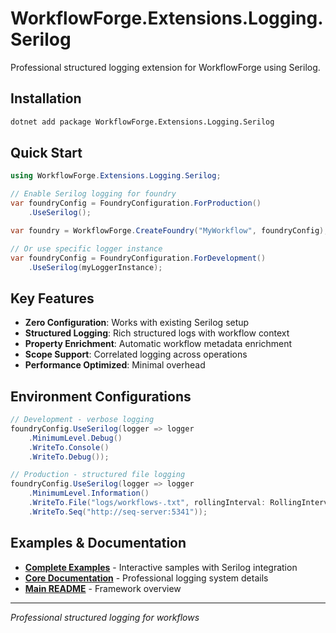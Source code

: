 # WorkflowForge.Extensions.Logging.Serilog

Professional structured logging extension for WorkflowForge using Serilog.

## Installation

```bash
dotnet add package WorkflowForge.Extensions.Logging.Serilog
```

## Quick Start

```csharp
using WorkflowForge.Extensions.Logging.Serilog;

// Enable Serilog logging for foundry
var foundryConfig = FoundryConfiguration.ForProduction()
    .UseSerilog();

var foundry = WorkflowForge.CreateFoundry("MyWorkflow", foundryConfig);

// Or use specific logger instance
var foundryConfig = FoundryConfiguration.ForDevelopment()
    .UseSerilog(myLoggerInstance);
```

## Key Features

- **Zero Configuration**: Works with existing Serilog setup
- **Structured Logging**: Rich structured logs with workflow context
- **Property Enrichment**: Automatic workflow metadata enrichment
- **Scope Support**: Correlated logging across operations
- **Performance Optimized**: Minimal overhead

## Environment Configurations

```csharp
// Development - verbose logging
foundryConfig.UseSerilog(logger => logger
    .MinimumLevel.Debug()
    .WriteTo.Console()
    .WriteTo.Debug());

// Production - structured file logging  
foundryConfig.UseSerilog(logger => logger
    .MinimumLevel.Information()
    .WriteTo.File("logs/workflows-.txt", rollingInterval: RollingInterval.Day)
    .WriteTo.Seq("http://seq-server:5341"));
```

## Examples & Documentation

- **[Complete Examples](../../samples/WorkflowForge.Samples.BasicConsole/README.md#13-serilog-logging)** - Interactive samples with Serilog integration
- **[Core Documentation](../../core/WorkflowForge/README.md#professional-logging-system)** - Professional logging system details
- **[Main README](../../../README.md)** - Framework overview

---

*Professional structured logging for workflows* 